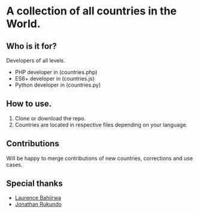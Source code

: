 # A collection of all countries in the World.

## Who is it for?
Developers of all levels.

- PHP developer in (countries.php)
- ES6+ developer in (countries.js)
- Python developer in (countries.py)

## How to use.
1. Clone or download the repo.
2. Countries are located in respective files depending on your language.

## Contributions
Will be happy to merge contributions of new countries, corrections and use cases.

## Special thanks
- [Laurence Bahiirwa](https://github.com/bahiirwa)
- [Jonathan Rukundo](https://github.com/jrukundo256)
